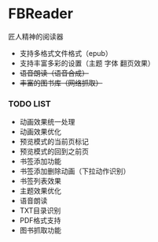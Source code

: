 # FBReader

匠人精神的阅读器

- 支持多格式文件格式（epub）
- 支持丰富多彩的设置（主题 字体 翻页效果）
- ~~语音朗读（语音合成）~~
- ~~丰富的图书库（网络抓取）~~

### TODO LIST

- 动画效果统一处理
- 动画效果优化
- 预览模式的当前页标记
- 预览模式的回到之前页
- 书签添加功能
- 书签添加删除动画（下拉动作识别）
- 书签列表效果
- 主题效果优化
- 语音朗读
- TXT目录识别
- PDF格式支持
- 图书抓取功能